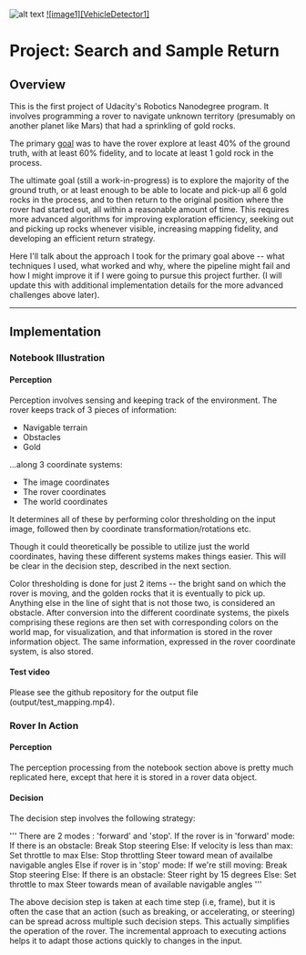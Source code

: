 [//]: # (Image References)

[image1]: misc/rover_image.jpg
[image2]: ./calibration_images/example_grid1.jpg
[image3]: ./calibration_images/example_rock1.jpg 

![alt text][image1]
[![image1][VehicleDetector1]](https://www.youtube.com/watch?v=m11V6zPe1YY "Click to see video on youtube")

# Project: Search and Sample Return

## Overview

This is the first project of Udacity's Robotics Nanodegree program. It involves programming a rover to navigate unknown territory (presumably on another planet like Mars) that had a sprinkling of gold rocks.

The primary [goal](https://review.udacity.com/#!/rubrics/916/view) was to have the rover explore at least 40% of the ground truth, with at least 60% fidelity, and to locate at least 1 gold rock in the process.

The ultimate goal (still a work-in-progress) is to explore the majority of the ground truth, or at least enough to be able to locate and pick-up all 6 gold rocks in the process, and to then return to the original position where the rover had started out, all within a reasonable amount of time. This requires more advanced algorithms for improving exploration efficiency, seeking out and picking up rocks whenever visible, increasing mapping fidelity, and developing an efficient return strategy.

Here I'll talk about the approach I took for the primary goal above -- what techniques I used, what worked and why, where the pipeline might fail and how I might improve it if I were going to pursue this project further. (I will update this with additional implementation details for the more advanced challenges above later).

---
## Implementation

### Notebook Illustration

#### Perception
Perception involves sensing and keeping track of the environment. The rover keeps track of 3 pieces of information:
- Navigable terrain
- Obstacles
- Gold

...along 3 coordinate systems:
- The image coordinates
- The rover coordinates
- The world coordinates

It determines all of these by performing color thresholding on the input image, followed then by coordinate transformation/rotations etc.

Though it could theoretically be possible to utilize just the world coordinates, having these different systems makes things easier. This will be clear in the decision step, described in the next section.

Color thresholding is done for just 2 items -- the bright sand on which the rover is moving, and the golden rocks that it is eventually to pick up. Anything else in the line of sight that is not those two, is considered an obstacle. After conversion into the different coordinate systems, the pixels comprising these regions are then set with corresponding colors on the world map, for visualization, and that information is stored in the rover information object. The same information, expressed in the rover coordinate system, is also stored.

#### Test video
Please see the github repository for the output file (output/test_mapping.mp4).

### Rover In Action

#### Perception

The perception processing from the notebook section above is pretty much replicated here, except that here it is stored in a rover data object.

#### Decision

The decision step involves the following strategy:

'''
There are 2 modes : 'forward' and 'stop'.
If the rover is in 'forward' mode:
   If there is an obstacle:
      Break
      Stop steering
   Else:
      If velocity is less than max:
         Set throttle to max
      Else:
         Stop throttling
      Steer toward mean of availalbe navigable angles
Else if rover is in 'stop' mode:
   If we're still moving:
      Break
      Stop steering
   Else:
      If there is an obstacle:
         Steer right by 15 degrees
      Else:
         Set throttle to max
         Steer towards mean of available navigable angles
'''

The above decision step is taken at each time step (i.e, frame), but it is often the case that an action (such as breaking, or accelerating, or steering) can be spread across multiple such decision steps. This actually simplifies the operation of the rover. The incremental approach to executing actions helps it to adapt those actions quickly to changes in the input.




